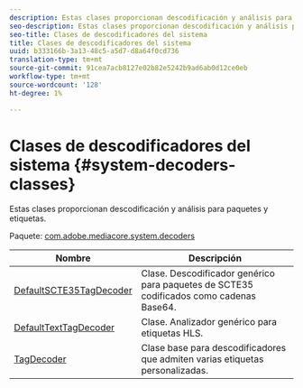 ```yaml
---
description: Estas clases proporcionan descodificación y análisis para paquetes y etiquetas.
seo-description: Estas clases proporcionan descodificación y análisis para paquetes y etiquetas.
seo-title: Clases de descodificadores del sistema
title: Clases de descodificadores del sistema
uuid: b333166b-3a13-48c5-a5d7-d8a64f0cd736
translation-type: tm+mt
source-git-commit: 91cea7acb8127e02b82e5242b9ad6ab0d12ce0eb
workflow-type: tm+mt
source-wordcount: '128'
ht-degree: 1%

---
```



# Clases de descodificadores del sistema {#system-decoders-classes}

Estas clases proporcionan descodificación y análisis para paquetes y etiquetas.

Paquete: [com.adobe.mediacore.system.decoders](https://help.adobe.com/en_US/primetime/api/psdk/asdoc-dhls_1.4/com/adobe/mediacore/system/decoders/package-detail.html)

| Nombre | Descripción |
|---|---|
| [DefaultSCTE35TagDecoder](https://help.adobe.com/en_US/primetime/api/psdk/asdoc-dhls_1.4/com/adobe/mediacore/system/decoders/DefaultSCTE35TagDecoder.html) | Clase. Descodificador genérico para paquetes de SCTE35 codificados como cadenas Base64. |
| [DefaultTextTagDecoder](https://help.adobe.com/en_US/primetime/api/psdk/asdoc-dhls_1.4/com/adobe/mediacore/system/decoders/DefaultTextTagDecoder.html) | Clase. Analizador genérico para etiquetas HLS. |
| [TagDecoder](https://help.adobe.com/en_US/primetime/api/psdk/asdoc-dhls_1.4/com/adobe/mediacore/system/decoders/TagDecoder.html) | Clase base para descodificadores que admiten varias etiquetas personalizadas. |


